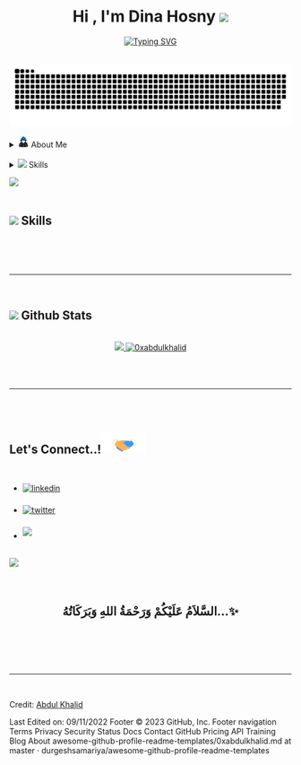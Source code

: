 <h1 align="center"><b>Hi , I'm Dina Hosny </b><img src="https://media.giphy.com/media/hvRJCLFzcasrR4ia7z/giphy.gif" width="35"></h1>

<p align="center">
  <a href="https://git.io/typing-svg"><img src="https://readme-typing-svg.demolab.com?font=Fira+Code&pause=1000&color=8D3082&center=true&vCenter=true&width=435&lines=This+is+Dina+Hosny;Data+Management+Engineer;Scroll+Down+to+know+more+%3A)" alt="Typing SVG" /></a>
</p>

<br>

<div align="center">
  <a href="https://1999azzar.github.io/1999AZZAR/">
  <img  src="https://github.com/1999AZZAR/1999AZZAR/blob/main/resources/img/grid-snake.svg"
       alt="snake" /></a>
</div>

<br>


<details>
  <summary><picture><img src = "https://github.com/0xAbdulKhalid/0xAbdulKhalid/raw/main/assets/mdImages/about_me.gif" width = 20px></picture> About Me</summary>
<div>
<samp>
<picture> <img align="right" src="https://github.com/0xAbdulKhalid/0xAbdulKhalid/raw/main/assets/mdImages/Right_Side.gif" width = 150px></picture>

 <p align="center">
 
    
- **Enthusiastic learner focused on Data Engineering, Big Data, BI, and Data Analysis.**
- **Data Management Trainee at Information Technology Institute (ITI) 9-month scholarship.**
- **Fresh graduate Faculty of Computer Science and Artificial Intelligence at Hewlan University.**

 
 </p>
 </samp>
</div>
</details>

<br>


<details>
  <summary><picture><img src="https://media2.giphy.com/media/QssGEmpkyEOhBCb7e1/giphy.gif?cid=ecf05e47a0n3gi1bfqntqmob8g9aid1oyj2wr3ds3mg700bl&rid=giphy.gif" width = 20px></picture> Skills</summary>
<div>
<samp>

 <p align="center">
 

- **Programming Languages**:
    
    ![Python](https://img.shields.io/badge/Python%20-%2314354C.svg?style=for-the-badge&logo=python&logoColor=white)
    ![Java](https://img.shields.io/badge/Java%20-%2314354C.svg?style=for-the-badge&logo=CoffeeScript&logoColor=white)
    ![C](https://img.shields.io/badge/C%20-%232370ED.svg?style=for-the-badge&logo=c&logoColor=white)
    ![C++](https://img.shields.io/badge/C++%20-%2300599C.svg?style=for-the-badge&logo=c%2B%2B&logoColor=white)
    ![GOLANG](https://img.shields.io/badge/GOLANG%20-%2314354C.svg?style=for-the-badge&logo=GoLand&logoColor=white)
    ![Solidity](https://img.shields.io/badge/Solidity%20-%2314354C.svg?style=for-the-badge&logo=Solidity&logoColor=white)
    ![SQL](https://img.shields.io/badge/SQL%20-%2314354C.svg?style=for-the-badge&logo=Scala&logoColor=white)
   

<br>   
    
- **Data Analysis**:

   ![Microsoft SQL Server](https://img.shields.io/badge/MicrosoftSQLServer%20-%2314354C.svg?style=for-the-badge&logo=MicrosoftSQLServer&logoColor=white)
   ![PostgreSQL](https://img.shields.io/badge/PostgreSQL%20-%2314354C.svg?style=for-the-badge&logo=PostgreSQL&logoColor=white)
   ![NumPy](https://img.shields.io/badge/NumPy%20-%2314354C.svg?style=for-the-badge&logo=NumPy&logoColor=white)
   ![Pandas](https://img.shields.io/badge/Pandas%20-%2314354C.svg?style=for-the-badge&logo=pandas&logoColor=white)
   ![SSIS](https://img.shields.io/badge/SSIS%20-%2314354C.svg?style=for-the-badge&logo=MicrosoftAccess&logoColor=white)
   ![SSAS](https://img.shields.io/badge/SSAS%20-%2314354C.svg?style=for-the-badge&logo=MicrosoftAccess&logoColor=white)
   ![SSRS](https://img.shields.io/badge/SSRS%20-%2314354C.svg?style=for-the-badge&logo=MicrosoftAccess&logoColor=white)
   ![BusinessObject](https://img.shields.io/badge/BusinessObject%20-%2314354C.svg?style=for-the-badge&logo=SAP&logoColor=white)

<br>

- **Data Visualization**:

    ![PowerBI](https://img.shields.io/badge/PowerBI%20-%2314354C.svg?style=for-the-badge&logo=PowerBI&logoColor=white)
    ![Matplotlib](https://img.shields.io/badge/Matplotlib%20-%2314354C.svg?style=for-the-badge&logo=Soundcharts&logoColor=white)
    ![BusinessObject WEBI](https://img.shields.io/badge/BusinessObjectWEBI%20-%2314354C.svg?style=for-the-badge&logo=SAP&logoColor=white)
    
<br>

- **Data Engineering**:

    ![PL/SQL](https://img.shields.io/badge/PL/SQL%20-%2314354C.svg?style=for-the-badge&logo=Oracle&logoColor=white)
    ![ETL](https://img.shields.io/badge/ETL%20-%2314354C.svg?style=for-the-badge&logo=GoToMeeting&logoColor=white)
    ![Data Warehouse](https://img.shields.io/badge/DataWarehouse%20-%2314354C.svg?style=for-the-badge&logo=MicroStrategy&logoColor=white)
    ![DataMining](https://img.shields.io/badge/DataMining%20-%2314354C.svg?style=for-the-badge&logo=Icinga&logoColor=white)
    ![BigDataConcepts](https://img.shields.io/badge/BigDataConcepts%20-%2314354C.svg?style=for-the-badge&logo=ServerFault&logoColor=white)
    ![NoSQL](https://img.shields.io/badge/NoSQL%20-%2314354C.svg?style=for-the-badge&logo=Osano&logoColor=white)
    ![ApacheCassandra](https://img.shields.io/badge/ApacheCassandra%20-%2314354C.svg?style=for-the-badge&logo=ApacheCassandra&logoColor=white)
    ![MongoDB](https://img.shields.io/badge/MongoDB%20-%2314354C.svg?style=for-the-badge&logo=MongoDB&logoColor=white)

<br>

- **Web Development**:

    ![HTML](https://img.shields.io/badge/HTML%20-%2314354C.svg?style=for-the-badge&logo=HTML5&logoColor=white)
    ![CSS](https://img.shields.io/badge/CSS%20-%2314354C.svg?style=for-the-badge&logo=CSS3&logoColor=white)
    ![JavaScript](https://img.shields.io/badge/JavaScript%20-%2314354C.svg?style=for-the-badge&logo=JavaScript&logoColor=white)
    ![Angular](https://img.shields.io/badge/Angular%20-%2314354C.svg?style=for-the-badge&logo=Angular&logoColor=white)

 
 <br>
 
 - **Block Chain**:

    ![Solidity](https://img.shields.io/badge/Solidity%20-%2314354C.svg?style=for-the-badge&logo=Solidity&logoColor=white)
    ![Blockchain](https://img.shields.io/badge/Blockchain%20-%2314354C.svg?style=for-the-badge&logo=Blockchain.com&logoColor=white)
    ![Ethereum](https://img.shields.io/badge/Ethereum%20-%2314354C.svg?style=for-the-badge&logo=Ethereum&logoColor=white)
    
<br>
 
 - **Server Administrations**:

    ![Linux Red Hat](https://img.shields.io/badge/LinuxRedHat%20-%2314354C.svg?style=for-the-badge&logo=RedHat&logoColor=white)
    ![Bash Scripting](https://img.shields.io/badge/BashScripting%20-%2314354C.svg?style=for-the-badge&logo=Linux&logoColor=white)
    
<br>
 
 - **Version Control**:

    ![Git](https://img.shields.io/badge/Git%20-%2314354C.svg?style=for-the-badge&logo=Git&logoColor=white)
    ![GitHub](https://img.shields.io/badge/GitHub%20-%2314354C.svg?style=for-the-badge&logo=GitHub&logoColor=white)
    ![Virtual Machines](https://img.shields.io/badge/VirtualMachines%20-%2314354C.svg?style=for-the-badge&logo=VirtualBox&logoColor=white)
    
<br>
 
 - **Microsoft Office Tools**:

    ![Microsoft Excel](https://img.shields.io/badge/MicrosoftExcel%20-%2314354C.svg?style=for-the-badge&logo=MicrosoftExcel&logoColor=white)
    ![Microsoft PowerPoint](https://img.shields.io/badge/MicrosoftPowerPoint%20-%2314354C.svg?style=for-the-badge&logo=MicrosoftPowerPoint&logoColor=white)
    ![Microsoft Word](https://img.shields.io/badge/MicrosoftWord%20-%2314354C.svg?style=for-the-badge&logo=MicrosoftWord&logoColor=white)
    ![Microsoft Project](https://img.shields.io/badge/MicrosoftOffice%20-%2314354C.svg?style=for-the-badge&logo=MicrosoftOffice&logoColor=white)
    ![Microsoft OneNote](https://img.shields.io/badge/MicrosoftOneNote%20-%2314354C.svg?style=for-the-badge&logo=MicrosoftOneNote&logoColor=white)
	 
 
 </p>
 </samp>
</div>
</details>



<img src="https://user-images.githubusercontent.com/73097560/115834477-dbab4500-a447-11eb-908a-139a6edaec5c.gif"><br><br>

## <img src="https://media2.giphy.com/media/QssGEmpkyEOhBCb7e1/giphy.gif?cid=ecf05e47a0n3gi1bfqntqmob8g9aid1oyj2wr3ds3mg700bl&rid=giphy.gif" width ="25"><b> Skills</b>
<br>



<br>
<br>

-----

<br>


## <img src="https://media.giphy.com/media/iY8CRBdQXODJSCERIr/giphy.gif" width="35"><b> Github Stats </b>
<br>

<div align="center">

<a href="https://github.com/0xabdulkhalid/">
  <img src="https://github-readme-stats.vercel.app/api?username=0xabdulkhalid&include_all_commits=true&count_private=true&show_icons=true&line_height=20&title_color=7A7ADB&icon_color=2234AE&text_color=D3D3D3&bg_color=0,000000,130F40" width="450"/>
  <img src="https://github-readme-stats.vercel.app/api/top-langs?username=0xabdulkhalid&show_icons=true&locale=en&layout=compact&line_height=20&title_color=7A7ADB&icon_color=2234AE&text_color=D3D3D3&bg_color=0,000000,130F40" width="375"  alt="0xabdulkhalid"/>

</a>
</div>

<br>
<br>
<br>

-----

<br>
<br>

## <b> Let's Connect..!</b><img src="https://github.com/0xAbdulKhalid/0xAbdulKhalid/raw/main/assets/mdImages/handshake.gif" width ="80">
<br>
<div align='left'>

<ul>

<li>
<a href="https://linkedin.com/in/0xabdulkhalid" target="_blank">
<img src="https://img.shields.io/badge/linkedin:  0xabdulkhalid-%2300acee.svg?color=405DE6&style=for-the-badge&logo=linkedin&logoColor=white" alt=linkedin style="margin-bottom: 5px;"/>
</a>
</li>

<br>

<li>
<a href="https://twitter.com/0xabdulkhalid" target="_blank">
<img src="https://img.shields.io/badge/twitter:  0xabdulkhalid-%2300acee.svg?color=1DA1F2&style=for-the-badge&logo=twitter&logoColor=white" alt=twitter style="margin-bottom: 5px;"/>
</a>
</li>

<br>

<li>
<a href="mailto:0xabdulkhalid@gmail.com" target="_blank">
<img src="https://img.shields.io/badge/gmail:  0xabdulkhalid-%23EA4335.svg?style=for-the-badge&logo=gmail&logoColor=white" t=mail style="margin-bottom: 5px;" />
</a>
</li>
	
</ul>
</div>

<br>
<img src="https://user-images.githubusercontent.com/73097560/115834477-dbab4500-a447-11eb-908a-139a6edaec5c.gif">
<br>
<br>
<br>

<div align='center'>

## <b>السَّلاَمُ عَلَيْكُمْ وَرَحْمَةُ اللهِ وَبَرَكَاتُهُ...✨</b>

</div>
<br>
<br>
<br>
<br>

---

<br>

Credit: [Abdul Khalid](https://github.com/0xabdulkhalid)

Last Edited on: 09/11/2022
Footer
© 2023 GitHub, Inc.
Footer navigation
Terms
Privacy
Security
Status
Docs
Contact GitHub
Pricing
API
Training
Blog
About
awesome-github-profile-readme-templates/0xabdulkhalid.md at master · durgeshsamariya/awesome-github-profile-readme-templates
